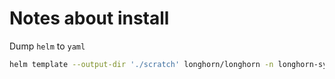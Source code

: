# Notes about install

Dump `helm` to `yaml`

```sh
helm template --output-dir './scratch' longhorn/longhorn -n longhorn-system -f values.yaml
```
